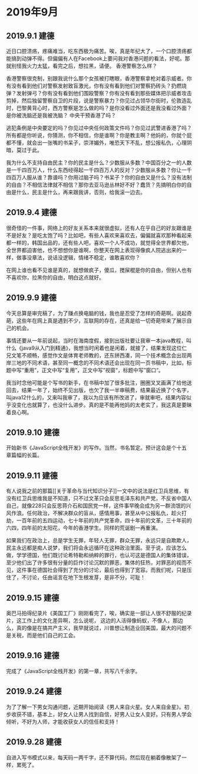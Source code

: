 # 2019年9月

## 2019.9.1 建德

近日口腔溃疡，疼痛难当，吃东西极为痛苦。唉，真是年纪大了，一个口腔溃疡都能搞到动弹不得。但偏偏有人在Facebook上要问我对香港问题的看法，好呢。那就别怪我火力太猛，看完之后，想拉黑，请便。
香港警察怎么样？

香港警察很克制，别跟我说什么那个女孩被打瞎眼，香港警察拿枪对着示威者。你有没有看到他们对警察发射致盲激光，你有没有看到他们对警察扔砖头？扔燃烧弹？发射弹弓？你有没有看到他们围殴警察？你有没有看到那些媒体把示威者攻击剪掉，然后独留警察自卫的片段，说是警察暴力？你见过占领华尔街时，伦敦造乱时，巴黎黄背心时，西方警察是怎么做的吗？是你没看过外面还是我没看过外面？是你被洗脑还是我被洗脑？
中央干预香港了吗？

逃犯条例是中央要定的吗？你见过中央任何政策文件吗？你见过武警进香港了吗？所有都是你听说，你猜测，你不相信，你是谁啊？你是教主啊？他妈的，你就个屁都不懂，就会出一张嘴的书呆子，崇洋媚外，唯恐天下不乱，想公报私仇，心理阴暗，莫过于此。

我为什么不支持自由民主？你的民主是什么？少数服从多数？中国百分之一的人数是一千四百万人，什么东西经得起一千四百万人的反对？少数服从多数？你让一千四百万人服从谁？靠谱吗？你用过脑子吗？书呆子？你的自由又是什么？没有法制的自由？不相信法律就不相信？那你去亚马逊丛林好不好？蠢货？先搞明白你的自由是什么，民主是什么，再来跟我讲，否则，给我滚一边去。

## 2019.9.4 建德

很奇怪的一件事，网络上的好友关系本来就很虚拟，还有人在乎自己的好友跟谁是不是好友？是吃太饱了吗？比如吧，有些人喜欢来喜欢去，偏偏就喜欢那种看起来都一样的，韩国出品的，还有些人吧，喜欢一个人不成功，就觉得全世界都欠他，全世界都迫害他，也不想想你是谁啊，你整天在网上表现得像疯人院逃出来的一样，做事没章法，说话没逻辑，情绪不稳定，谁敢喜欢你？

在网上谁也看不见谁是真的，就想做疯子，傻瓜，搅屎棍是你的自由，但别人也有不喜欢你，拉黑你的自由，明白这点就好。

## 2019.9.9 建德

今天总算是审完稿了，为了赚点换电脑的钱，我也是忍受了怎样的奇葩啊。说起奇葩，这些年在网上真是遇到不少，互联网的存在，还真是给一切奇葩带来了展示自己的机会。

事情还要从一年前说起，当时在海南度假，接到出版社要让我审一本java教程，叫什么《java9从入门到精通》，我想当时闲着也是闲着，就接了，结果发现这位仁兄文笔不顺畅，感觉作文是体育老师教的，还东拼西凑，同一个技术概念会出现两岸三地的不同术语，甚至同一概念的不同术语还会出现在同一页书稿中，比如，标题中写“重用”，正文中写“复用”，正文中写”视窗“，标题中写”窗口“。

我当时念他可能是个写书的新手，在书稿中加了很多批注，圈圈叉叉画满了给他送回去，结果一年了，始终不见出版，也欠了我一半审稿费，结果最近换了个名字，叫java12什么的，又来叫我审了，我以为应该有所改进了，审就审吧，结果内容似乎没变化也就算了，也没什么进步。真的是不能再他妈的太老实了，我这真是要昧着良心啊。

## 2019.9.10 建德

开始新书《JavaScript全栈开发》的写作。当然，书名暂定。预计这会是个十五章篇幅的长篇。

## 2019.9.11 建德

有人说我之前的那篇[[关于革命与当代知识分子]]一文中的说法是红卫兵思维，有没有红卫兵思维我是不知道，只不过文革只会反思毛泽东和共产党，不反省中国人自己，就像228只会反思蒋介石和国民党一样，这件事早晚会成为另一群流氓的兴风作浪。任何政治，不解决群众的盲从，感情用事，甚至从中公报私仇，趁火打劫，一百年前的五四运动，七十年前的共产党革命，四十年前的文革，三十年前的六四，四年前的太阳花，今年的香港学生。同样的荒诞剧一再重演。

如果我们在政治上，总是学生无罪，年轻人无罪，群众无罪，永远只是自欺欺人，民主永远都是痴人说梦，我们将会永远循环在这种政治里面。至于说，应该怎么做，学学德国，他们既讨论希特勒和纳粹的罪行，也认可这是德国人的集体错误，至少他们出了许多很有分量的巨作讨论沉默的罪恶，集体的狂热，对罪恶的视而不见，这件事在德国社会得到了充分的讨论，最后也得到了宽容。而我们呢，只是压住了，不讨论，任由谣言在地下生根发芽，是非不分，可耻！

## 2019.9.15 建德

奥巴马拍得纪录片《美国工厂》刚刚看完了，唉，确实是一部让人很不舒服的纪录片，这工作上的文化差异啊，怎么说呢， 这边的人活得像蚂蚁，不像人，那边么，真的像是在搞共产主义，我早就说过，川普想让制造业回美国，最大的问题不是关税，而是他们自己的工会。

## 2019.9.16 建德

完成了《JavaScript全栈开发》的第一章，共写八千余字。

## 2019.9.24 建德

为了了解一下男女沟通问题，近期开始阅读《男人来自火星。女人来自金星》。初步收获不错，基本上，好女人让男人找到自信，好男人让女人变好。只有男人学会倾听，不好为人师，才能收获女人的信任和支持！

## 2019.9.28 建德

自进入写书模式以来，每天码一两千字，还不算代码，然后现在躺着像散架了一样，累死了。
